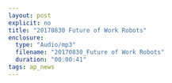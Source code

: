 ```yaml
---
layout: post
explicit: no
title: "20170830 Future of Work Robots"
enclosure:
  type: "Audio/mp3"
  filename: "20170830_Future of Work Robots"
  duration: "00:00:41"
tags: ap_news
---
```



